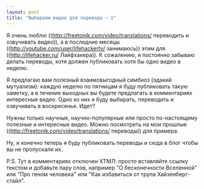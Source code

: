 ```yaml
---
layout: post
title: "Выбираем видео для перевода – 1"
---
```

Я очень люблю ((http://freetonik.com/video/translations/ переводить и озвучивать видео)), а в последние месяцы ((http://youtube.com/user/lifehackertv/ занимаюсь)) этим для ((http://lifehacker.ru/ Лайфхакера)). К сожалению, я постоянно забываю делать переводы, хотя должен публиковать хотя бы одно видео в неделю.

Я предлагаю вам полезный взаимовыгодный симбиоз (эдакий мутуализм): каждую неделю по пятницам я буду публиковать такую заметку, а в течение выходных вы будете предлагать в комментариях интересные видео. Одно из них я буду выбирать, переводить и озвучивать в воскресенье. Идет?

Нужны только научные, научно-популярные или просто по-настоящему полезные и интересные видео. Можно посмотреть на мои прошлые ((http://freetonik.com/video/translations/ переводы)) для примера.

Ну, и конечно теперь я буду публиковать переводы и сюда в блог чтобы вы не пропускали их.

P.S. Тут в комментариях отключен ХТМЛ: просто вставляйте ссылку текстом и добавьте пару слов, например "О бесконечности Вселенной" или "Про геном человека" или "Как избавиться от трупа Хайзенберг-стайл".

